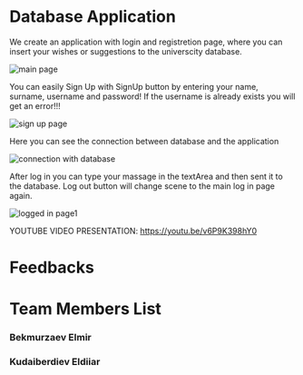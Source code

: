 # Database Application 
We create an application with login and registretion page, where you can insert your wishes or suggestions to the universcity database.

![main page](https://user-images.githubusercontent.com/73636880/148376107-2e1a5d94-b789-4e2e-ac3d-177dd3f8b895.PNG)

You can easily Sign Up with SignUp button by entering your name, surname, username and  password!
If the username is already exists you will get an error!!!

![sign up page](https://user-images.githubusercontent.com/73636880/148376496-140dfc80-d2da-4dd6-a727-d3e1e6cab657.PNG)

Here you can see the connection between database and the application

![connection with database](https://user-images.githubusercontent.com/73636880/148377503-39ea83d2-a8c9-4d0a-bd03-59fa7bb96287.PNG)

After log in you can type your massage in the textArea and then sent it to the database.
Log out button will change scene to the main log in page again.

![logged in page1](https://user-images.githubusercontent.com/73636880/148385204-c6823309-75bb-44fe-9e94-1646b006526c.PNG)

YOUTUBE VIDEO PRESENTATION:
https://youtu.be/v6P9K398hY0

# Feedbacks

# Team Members List
<h3>Bekmurzaev Elmir</h3>
<h3>Kudaiberdiev Eldiiar</h3>
